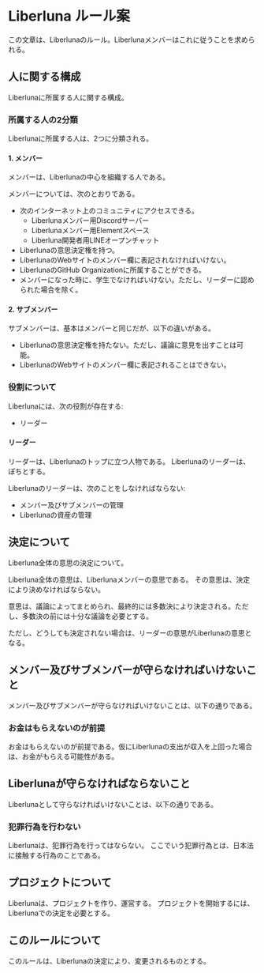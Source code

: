 
# Liberluna ルール案
この文章は、Liberlunaのルール。Liberlunaメンバーはこれに従うことを求められる。
## 人に関する構成
Liberlunaに所属する人に関する構成。
### 所属する人の2分類
Liberlunaに所属する人は、2つに分類される。
#### 1. メンバー
メンバーは、Liberlunaの中心を組織する人である。

メンバーについては、次のとおりである。
- 次のインターネット上のコミュニティにアクセスできる。
  - Liberlunaメンバー用Discordサーバー
  - Liberlunaメンバー用Elementスペース
  - Liberluna開発者用LINEオープンチャット
- Liberlunaの意思決定権を持つ。
- LiberlunaのWebサイトのメンバー欄に表記されなければいけない。
- LiberlunaのGitHub Organizationに所属することができる。
- メンバーになった時に、学生でなければいけない。ただし、リーダーに認められた場合を除く。
#### 2. サブメンバー
サブメンバーは、基本はメンバーと同じだが、以下の違いがある。
- Liberlunaの意思決定権を持たない。ただし、議論に意見を出すことは可能。
- LiberlunaのWebサイトのメンバー欄に表記されることはできない。
### 役割について
Liberlunaには、次の役割が存在する:
- リーダー
#### リーダー
リーダーは、Liberlunaのトップに立つ人物である。
Liberlunaのリーダーは、ぽちとする。

Liberlunaのリーダーは、次のことをしなければならない:
- メンバー及びサブメンバーの管理
- Liberlunaの資産の管理
## 決定について
Liberluna全体の意思の決定について。

Liberluna全体の意思は、Liberlunaメンバーの意思である。
その意思は、決定により決めなければならない。

意思は、議論によってまとめられ、最終的には多数決により決定される。ただし、多数決の前には十分な議論を必要とする。

ただし、どうしても決定されない場合は、リーダーの意思がLiberlunaの意思となる。
## メンバー及びサブメンバーが守らなければいけないこと
メンバー及びサブメンバーが守らなければいけないことは、以下の通りである。
### お金はもらえないのが前提
お金はもらえないのが前提である。仮にLiberlunaの支出が収入を上回った場合は、お金がもらえる可能性がある。
## Liberlunaが守らなければならないこと
Liberlunaとして守らなければいけないことは、以下の通りである。
### 犯罪行為を行わない
Liberlunaは、犯罪行為を行ってはならない。
ここでいう犯罪行為とは、日本法に接触する行為のことである。
## プロジェクトについて
Liberlunaは、プロジェクトを作り、運営する。
プロジェクトを開始するには、Liberlunaでの決定を必要とする。
## このルールについて
このルールは、Liberlunaの決定により、変更されるものとする。
